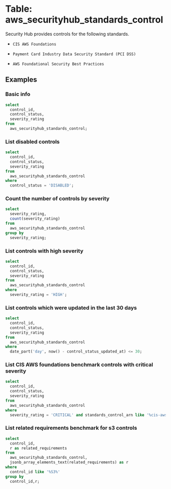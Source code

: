 # Table: aws_securityhub_standards_control

Security Hub provides controls for the following standards.

- `CIS AWS Foundations`

- `Payment Card Industry Data Security Standard (PCI DSS)`

- `AWS Foundational Security Best Practices`

## Examples

### Basic info

```sql
select
  control_id,
  control_status,
  severity_rating
from
  aws_securityhub_standards_control;
```

### List disabled controls

```sql
select
  control_id,
  control_status,
  severity_rating
from
  aws_securityhub_standards_control
where
  control_status = 'DISABLED';
```

### Count the number of controls by severity

```sql
select
  severity_rating,
  count(severity_rating)
from
  aws_securityhub_standards_control
group by
  severity_rating;
```

### List controls with high severity

```sql
select
  control_id,
  control_status,
  severity_rating
from
  aws_securityhub_standards_control
where
  severity_rating = 'HIGH';
```

### List controls which were updated in the last 30 days

```sql
select
  control_id,
  control_status,
  severity_rating
from
  aws_securityhub_standards_control
where
  date_part('day', now() - control_status_updated_at) <= 30;
```

### List CIS AWS foundations benchmark controls with critical severity

```sql
select
  control_id,
  control_status,
  severity_rating
from
  aws_securityhub_standards_control
where
  severity_rating = 'CRITICAL' and standards_control_arn like '%cis-aws-foundations-benchmark%';
```

### List related requirements benchmark for s3 controls

```sql
select
  control_id,
  r as related_requirements
from
  aws_securityhub_standards_control,
  jsonb_array_elements_text(related_requirements) as r
where
  control_id like '%S3%'
group by
  control_id,r;
```
